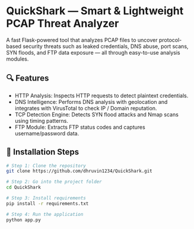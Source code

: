 # QuickShark — Smart & Lightweight PCAP Threat Analyzer
A fast Flask-powered tool that analyzes PCAP files to uncover protocol-based security threats such as leaked credentials, DNS abuse, port scans, SYN floods, and FTP data exposure — all through easy-to-use analysis modules.

## 🔍 Features
- HTTP Analysis: Inspects HTTP requests to detect plaintext credentials.
- DNS Intelligence: Performs DNS analysis with geolocation and integrates with VirusTotal to check IP / Domain reputation.
- TCP Detection Engine: Detects SYN flood attacks and Nmap scans using timing patterns.
- FTP Module: Extracts FTP status codes and captures username/password data.

## 🚀 Installation Steps
```bash
# Step 1: Clone the repository
git clone https://github.com/dhruvin1234/QuickShark.git

# Step 2: Go into the project folder
cd QuickShark

# Step 3: Install requirements
pip install -r requirements.txt

# Step 4: Run the application
python app.py
```
